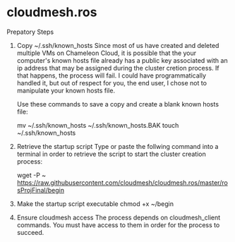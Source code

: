 # cloudmesh.ros
Prepatory Steps
1. Copy ~/.ssh/known_hosts
	Since most of us have created and deleted multiple VMs on Chameleon Cloud, it is possible that the your computer's known hosts file already has a public key associated with an ip address that may be assigned during the cluster cretion process.  If that happens, the process will fail.  I could have programmatically handled it, but out of respect for you, the end user, I chose not to manipulate your known hosts file.

	Use these commands to save a copy and create a blank known hosts file:
	
	mv ~/.ssh/known_hosts ~/.ssh/known_hosts.BAK
	touch ~/.ssh/known_hosts

2. Retrieve the startup script
	Type or paste the follwing command into a terminal in order to retrieve the script to start the cluster creation process:

	wget -P ~ https://raw.githubusercontent.com/cloudmesh/cloudmesh.ros/master/rosProjFinal/begin

3. Make the startup script executable
	chmod +x ~/begin

4. Ensure cloudmesh access
	The process depends on cloudmesh_client commands.  You must have access to them in order for the process to succeed.